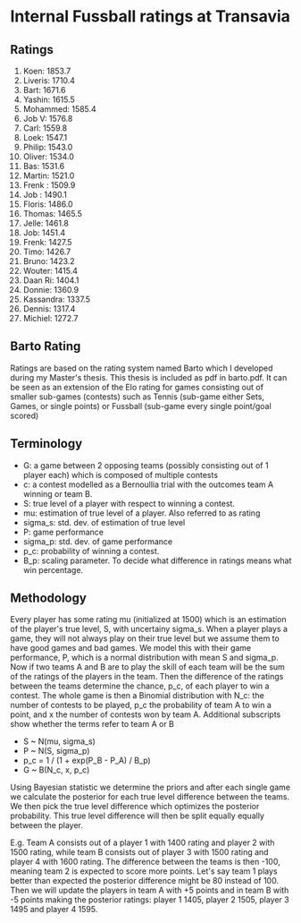 # Internal Fussball ratings at Transavia
## Ratings
1. Koen: 1853.7 
2. Liveris: 1710.4 
3. Bart: 1671.6 
4. Yashin: 1615.5 
5. Mohammed: 1585.4 
6. Job V: 1576.8 
7. Carl: 1559.8 
8. Loek: 1547.1 
9. Philip: 1543.0 
10. Oliver: 1534.0 
11. Bas: 1531.6 
12. Martin: 1521.0 
13. Frenk : 1509.9 
14. Job : 1490.1 
15. Floris: 1486.0 
16. Thomas: 1465.5 
17. Jelle: 1461.8 
18. Job: 1451.4 
19. Frenk: 1427.5 
20. Timo: 1426.7 
21. Bruno: 1423.2 
22. Wouter: 1415.4 
23. Daan Ri: 1404.1 
24. Donnie: 1360.9 
25. Kassandra: 1337.5 
26. Dennis: 1317.4 
27. Michiel: 1272.7 

## Barto Rating
Ratings are based on the rating system named Barto which I developed during my Master's thesis. This thesis is included as pdf in barto.pdf. It can be seen as an extension of the Elo rating for games consisting out of smaller sub-games (contests) such as Tennis (sub-game either Sets, Games, or single points) or Fussball (sub-game every single point/goal scored)
## Terminology
- G: a game between 2 opposing teams (possibly consisting out of 1 player each) which is composed of multiple contests
- c: a contest modelled as a Bernoullia trial with the outcomes team A winning or team B.
- S: true level of a player with respect to winning a contest.
- mu: estimation of true level of a player. Also referred to as rating
- sigma_s: std. dev. of estimation of true level
- P: game performance
- sigma_p: std. dev. of game performance
- p_c: probability of winning a contest.
- B_p: scaling parameter. To decide what difference in ratings means what win percentage.
## Methodology
Every player has some rating mu (initialized at 1500) which is an estimation of the player's true level, S, with uncertainy sigma_s. When a player plays a game, they will not always play on their true level but we assume them to have good games and bad games. We model this with their game performance, P, which is a normal distribution with mean S and sigma_p. Now if two teams A and B are to play the skill of each team will be the sum of the ratings of the players in the team. Then the difference of the ratings between the teams determine the chance, p_c, of each player to win a contest. The whole game is then a Binomial distribution with N_c: the number of contests to be played, p_c the probability of team A to win a point, and x the number of contests won by team A. Additional subscripts show whether the terms refer to team A or B
- S ~ N(mu, sigma_s)
- P ~ N(S, sigma_p)
- p_c = 1 / (1 + exp(P_B - P_A) / B_p)
- G ~ B(N_c, x, p_c)

Using Bayesian statistic we determine the priors and after each single game we calculate the posterior for each true level difference between the teams. We then pick the true level difference which optimizes the posterior probability. This true level difference will then be split equally equally between the player. 

E.g. Team A consists out of a player 1 with 1400 rating and player 2 with 1500 rating, while team B consists out of player 3 with 1500 rating and player 4 with 1600 rating. The difference between the teams is then -100, meaning team 2 is expected to score more points. Let's say team 1 plays better than expected the posterior difference might be 80 instead of 100. Then we will update the players in team A with +5 points and in team B with -5 points making the posterior ratings: player 1 1405, player 2 1505, player 3 1495 and player 4 1595.
